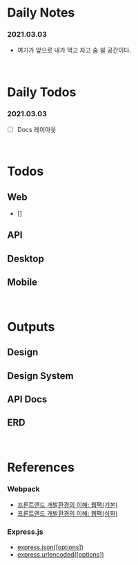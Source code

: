 # Daily Notes
### 2021.03.03
- 여기가 앞으로 내가 먹고 자고 숨 쉴 공간이다.

<br>

# Daily Todos
### 2021.03.03
- [ ] Docs 레이아웃

<br>

# Todos
## Web
- []
## API
## Desktop
## Mobile

<br>

# Outputs
## Design
## Design System
## API Docs
## ERD

<br>

# References
### Webpack
- [프론트엔드 개발환경의 이해: 웹팩(기본)](https://jeonghwan-kim.github.io/series/2019/12/10/frontend-dev-env-webpack-basic.html)
- [프론트엔드 개발환경의 이해: 웹팩(심화)](https://jeonghwan-kim.github.io/series/2020/01/02/frontend-dev-env-webpack-intermediate.html)

### Express.js
- [express.json([options])](https://expressjs.com/en/api.html#express.json)
- [express.urlencoded([options])](https://expressjs.com/en/api.html#express.urlencoded)
